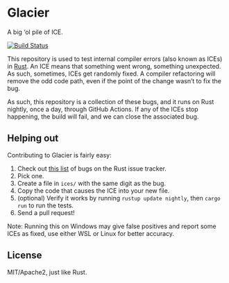 # Glacier

A big ‘ol pile of ICE.

[![Build Status](https://github.com/rust-lang/glacier/workflows/Continuous%20Integration/badge.svg)](https://github.com/rust-lang/glacier/actions)

This repository is used to test internal compiler errors (also known as ICEs)
in [Rust]. An ICE means that something went wrong, something unexpected. As
such, sometimes, ICEs get randomly fixed. A compiler refactoring will remove
the odd code path, even if the point of the change wasn’t to fix the bug.

[Rust]: https://github.com/rust-lang/rust

As such, this repository is a collection of these bugs, and it runs on Rust
nightly, once a day, through GitHub Actions. If any of the ICEs stop happening, the build
will fail, and we can close the associated bug.

## Helping out

Contributing to Glacier is fairly easy:

1. Check out [this list][ices] of bugs on the Rust issue tracker.
2. Pick one.
3. Create a file in `ices/` with the same digit as the bug.
4. Copy the code that causes the ICE into your new file.
5. (optional) Verify it works by running `rustup update nightly`, then `cargo run` to run the tests.
6. Send a pull request!

Note: Running this on Windows may give false positives and report some ICEs as fixed,
use either WSL or Linux for better accuracy.

[ices]: https://github.com/rust-lang/rust/issues?q=is%3Aissue+is%3Aopen+label%3AI-ICE+-label%3AE-needs-mcve+-label%3Aglacier+-label%3Arequires-debug-assertions+

## License

MIT/Apache2, just like Rust.
